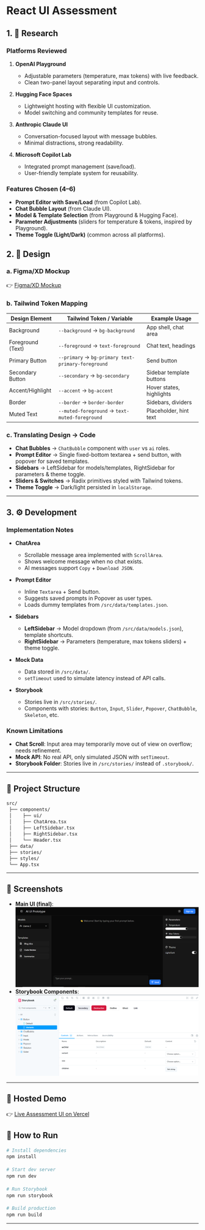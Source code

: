 
# React UI Assessment

## 1. 🔎 Research

### Platforms Reviewed

1. **OpenAI Playground**

   * Adjustable parameters (temperature, max tokens) with live feedback.
   * Clean two-panel layout separating input and controls.

2. **Hugging Face Spaces**

   * Lightweight hosting with flexible UI customization.
   * Model switching and community templates for reuse.

3. **Anthropic Claude UI**

   * Conversation-focused layout with message bubbles.
   * Minimal distractions, strong readability.

4. **Microsoft Copilot Lab**

   * Integrated prompt management (save/load).
   * User-friendly template system for reusability.

### Features Chosen (4–6)

* **Prompt Editor with Save/Load** (from Copilot Lab).
* **Chat Bubble Layout** (from Claude UI).
* **Model & Template Selection** (from Playground & Hugging Face).
* **Parameter Adjustments** (sliders for temperature & tokens, inspired by Playground).
* **Theme Toggle (Light/Dark)** (common across all platforms).

## 2. 🎨 Design

### a. Figma/XD Mockup

👉 [Figma/XD Mockup](https://www.figma.com/make/hm4qWBSwxsTnl8rRSH5cdz/Assessment-UI?node-id=0-7&t=fzztCkxMwQxUWS2U-1)

### b. Tailwind Token Mapping

| Design Element    | Tailwind Token / Variable                          | Example Usage            |
| ----------------- | -------------------------------------------------- | ------------------------ |
| Background        | `--background` → `bg-background`                   | App shell, chat area     |
| Foreground (Text) | `--foreground` → `text-foreground`                 | Chat text, headings      |
| Primary Button    | `--primary` → `bg-primary text-primary-foreground` | Send button              |
| Secondary Button  | `--secondary` → `bg-secondary`                     | Sidebar template buttons |
| Accent/Highlight  | `--accent` → `bg-accent`                           | Hover states, highlights |
| Border            | `--border` → `border-border`                       | Sidebars, dividers       |
| Muted Text        | `--muted-foreground` → `text-muted-foreground`     | Placeholder, hint text   |

### c. Translating Design → Code

* **Chat Bubbles** → `ChatBubble` component with `user` vs `ai` roles.
* **Prompt Editor** → Single fixed-bottom textarea + send button, with popover for saved templates.
* **Sidebars** → LeftSidebar for models/templates, RightSidebar for parameters & theme toggle.
* **Sliders & Switches** → Radix primitives styled with Tailwind tokens.
* **Theme Toggle** → Dark/light persisted in `localStorage`.

---

## 3. ⚙️ Development

### Implementation Notes

* **ChatArea**

  * Scrollable message area implemented with `ScrollArea`.
  * Shows welcome message when no chat exists.
  * AI messages support `Copy` + `Download JSON`.

* **Prompt Editor**

  * Inline `Textarea` + Send button.
  * Suggests saved prompts in Popover as user types.
  * Loads dummy templates from `/src/data/templates.json`.

* **Sidebars**

  * **LeftSidebar** → Model dropdown (from `/src/data/models.json`), template shortcuts.
  * **RightSidebar** → Parameters (temperature, max tokens sliders) + theme toggle.

* **Mock Data**

  * Data stored in `/src/data/`.
  * `setTimeout` used to simulate latency instead of API calls.

* **Storybook**

  * Stories live in `/src/stories/`.
  * Components with stories: `Button`, `Input`, `Slider`, `Popover`, `ChatBubble`, `Skeleton`, etc.

### Known Limitations

* **Chat Scroll**: Input area may temporarily move out of view on overflow; needs refinement.
* **Mock API**: No real API, only simulated JSON with `setTimeout`.
* **Storybook Folder**: Stories live in `/src/stories/` instead of `.storybook/`.

---

## 📂 Project Structure

```
src/
 ├── components/      
 │    ├── ui/         
 │    ├── ChatArea.tsx
 │    ├── LeftSidebar.tsx
 │    ├── RightSidebar.tsx
 │    └── Header.tsx
 ├── data/            
 ├── stories/         
 ├── styles/          
 └── App.tsx
```

---

## 📸 Screenshots

* **Main UI (final)**: 
![Chat UI](assets/final-ui.png)
* **Storybook Components**:
 ![Storybook](assets/storybook.png)

---

## 🚀 Hosted Demo

👉 [Live Assessment UI on Vercel](https://vercel.com/uk2459644s-projects/assessment-ui-predusk)

## 🚀 How to Run

```bash
# Install dependencies
npm install

# Start dev server
npm run dev

# Run Storybook
npm run storybook

# Build production
npm run build
```

---
